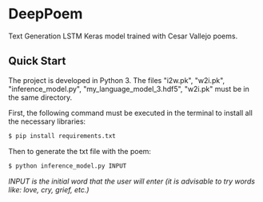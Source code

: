 # DeepPoem

Text Generation LSTM Keras model trained with Cesar Vallejo poems.

## Quick Start

The project is developed in Python 3. The files "i2w.pk", "w2i.pk", "inference_model.py", "my_language_model_3.hdf5", "w2i.pk" must be in the same directory.

First, the following command must be executed in the terminal to install all the necessary libraries:

```sh
$ pip install requirements.txt
```

Then to generate the txt file with the poem:

```sh
$ python inference_model.py INPUT
```

*INPUT is the initial word that the user will enter (it is advisable to try words like: love, cry, grief, etc.)*
